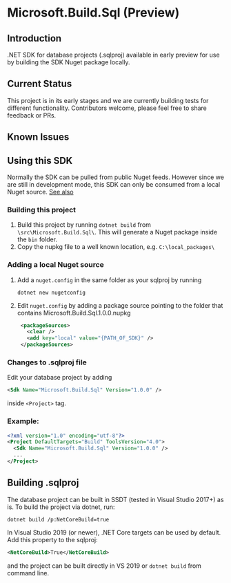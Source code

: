# Microsoft.Build.Sql (Preview)

## Introduction
.NET SDK for database projects (.sqlproj) available in early preview for use by building the SDK Nuget package locally.

## Current Status
This project is in its early stages and we are currently building tests for different functionality. Contributors welcome, please feel free to share feedback or PRs.

## Known Issues

## Using this SDK
Normally the SDK can be pulled from public Nuget feeds. However since we are still in development mode, this SDK can only be consumed from a local Nuget source. [See also](#adding-a-local-nuget-source)

### Building this project
1. Build this project by running `dotnet build` from `\src\Microsoft.Build.Sql\`. This will generate a Nuget package inside the `bin` folder.
2. Copy the nupkg file to a well known location, e.g. `C:\local_packages\`

### Adding a local Nuget source
1. Add a `nuget.config` in the same folder as your sqlproj by running 
   ```
   dotnet new nugetconfig
   ```
2. Edit `nuget.config` by adding a package source pointing to the folder that contains Microsoft.Build.Sql.1.0.0.nupkg
   ```xml
    <packageSources>
      <clear />
      <add key="local" value="{PATH_OF_SDK}" />
    </packageSources>
   ```

### Changes to .sqlproj file
Edit your database project by adding 
```xml
<Sdk Name="Microsoft.Build.Sql" Version="1.0.0" />
``` 
inside `<Project>` tag.
### Example:
```xml
<?xml version="1.0" encoding="utf-8"?>
<Project DefaultTargets="Build" ToolsVersion="4.0">
  <Sdk Name="Microsoft.Build.Sql" Version="1.0.0" />
  ...
</Project>
```

## Building .sqlproj 
The database project can be built in SSDT (tested in Visual Studio 2017+) as is. To build the project via dotnet, run:
```
dotnet build /p:NetCoreBuild=true
```
In Visual Studio 2019 (or newer), .NET Core targets can be used by default. Add this property to the sqlproj:
```xml
<NetCoreBuild>True</NetCoreBuild>
```
and the project can be built directly in VS 2019 or `dotnet build` from command line.
